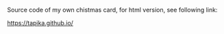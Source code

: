 Source code of my own chistmas card, for html version, see following link: 

https://tapika.github.io/
